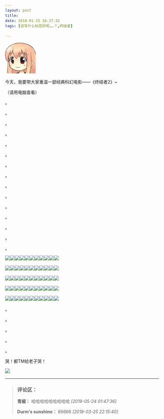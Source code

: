 ```yaml
---
layout: post
title: 
date: 2018-01-25 16:37:32
tags: [该写什么标签好呢……？,终结者]

---
```

![图片](images/_Lofter/emhSNkVpRmJBei93ajA5QU80Nml4dmFyalZPWkRDS2dDYnNReE5kcmZQMU44K29WbS84M3dRPT0.jpg?=imageView&thumbnail=500x0&quality=96&stripmeta=0&type=jpg%7Cwatermark&type=2)  

今天，我要带大家重温一部经典科幻电影——《终结者2》~  

（请用电脑查看）

。

。

。

。

。

。

。

。

。

。

。

。

。

。

。

![](http://imglf5.nosdn.127.net/img/emhSNkVpRmJBei93ajA5QU80Nml4czJXZGdsK0pkTFFGU2hSdzYweUVsaTVqU245SURaY29BPT0.png?=imageView&thumbnail=500x0&quality=96&stripmeta=0&type=jpg%7Cwatermark&type=2)![](http://imglf5.nosdn.127.net/img/emhSNkVpRmJBei93ajA5QU80Nml4czJXZGdsK0pkTFFGU2hSdzYweUVsaTVqU245SURaY29BPT0.png?=imageView&thumbnail=500x0&quality=96&stripmeta=0&type=jpg%7Cwatermark&type=2)![](http://imglf5.nosdn.127.net/img/emhSNkVpRmJBei93ajA5QU80Nml4czJXZGdsK0pkTFFGU2hSdzYweUVsaTVqU245SURaY29BPT0.png?=imageView&thumbnail=500x0&quality=96&stripmeta=0&type=jpg%7Cwatermark&type=2)![](http://imglf5.nosdn.127.net/img/emhSNkVpRmJBei93ajA5QU80Nml4czJXZGdsK0pkTFFGU2hSdzYweUVsaTVqU245SURaY29BPT0.png?=imageView&thumbnail=500x0&quality=96&stripmeta=0&type=jpg%7Cwatermark&type=2)![](http://imglf5.nosdn.127.net/img/emhSNkVpRmJBei93ajA5QU80Nml4czJXZGdsK0pkTFFGU2hSdzYweUVsaTVqU245SURaY29BPT0.png?=imageView&thumbnail=500x0&quality=96&stripmeta=0&type=jpg%7Cwatermark&type=2)![](http://imglf5.nosdn.127.net/img/emhSNkVpRmJBei93ajA5QU80Nml4czJXZGdsK0pkTFFGU2hSdzYweUVsaTVqU245SURaY29BPT0.png?=imageView&thumbnail=500x0&quality=96&stripmeta=0&type=jpg%7Cwatermark&type=2)![](http://imglf5.nosdn.127.net/img/emhSNkVpRmJBei93ajA5QU80Nml4czJXZGdsK0pkTFFGU2hSdzYweUVsaTVqU245SURaY29BPT0.png?=imageView&thumbnail=500x0&quality=96&stripmeta=0&type=jpg%7Cwatermark&type=2)![](http://imglf5.nosdn.127.net/img/emhSNkVpRmJBei93ajA5QU80Nml4czJXZGdsK0pkTFFGU2hSdzYweUVsaTVqU245SURaY29BPT0.png?=imageView&thumbnail=500x0&quality=96&stripmeta=0&type=jpg%7Cwatermark&type=2)![](http://imglf5.nosdn.127.net/img/emhSNkVpRmJBei93ajA5QU80Nml4czJXZGdsK0pkTFFGU2hSdzYweUVsaTVqU245SURaY29BPT0.png?=imageView&thumbnail=500x0&quality=96&stripmeta=0&type=jpg%7Cwatermark&type=2)![](http://imglf5.nosdn.127.net/img/emhSNkVpRmJBei93ajA5QU80Nml4czJXZGdsK0pkTFFGU2hSdzYweUVsaTVqU245SURaY29BPT0.png?=imageView&thumbnail=500x0&quality=96&stripmeta=0&type=jpg%7Cwatermark&type=2)![](http://imglf5.nosdn.127.net/img/emhSNkVpRmJBei93ajA5QU80Nml4czJXZGdsK0pkTFFGU2hSdzYweUVsaTVqU245SURaY29BPT0.png?=imageView&thumbnail=500x0&quality=96&stripmeta=0&type=jpg%7Cwatermark&type=2)  

![](http://imglf5.nosdn.127.net/img/emhSNkVpRmJBei93ajA5QU80Nml4czJXZGdsK0pkTFFGU2hSdzYweUVsaTVqU245SURaY29BPT0.png?=imageView&thumbnail=500x0&quality=96&stripmeta=0&type=jpg%7Cwatermark&type=2)![](http://imglf5.nosdn.127.net/img/emhSNkVpRmJBei93ajA5QU80Nml4czJXZGdsK0pkTFFGU2hSdzYweUVsaTVqU245SURaY29BPT0.png?=imageView&thumbnail=500x0&quality=96&stripmeta=0&type=jpg%7Cwatermark&type=2)![](http://imglf5.nosdn.127.net/img/emhSNkVpRmJBei93ajA5QU80Nml4czJXZGdsK0pkTFFGU2hSdzYweUVsaTVqU245SURaY29BPT0.png?=imageView&thumbnail=500x0&quality=96&stripmeta=0&type=jpg%7Cwatermark&type=2)![](http://imglf5.nosdn.127.net/img/emhSNkVpRmJBei93ajA5QU80Nml4czJXZGdsK0pkTFFGU2hSdzYweUVsaTVqU245SURaY29BPT0.png?=imageView&thumbnail=500x0&quality=96&stripmeta=0&type=jpg%7Cwatermark&type=2)![](http://imglf5.nosdn.127.net/img/emhSNkVpRmJBei93ajA5QU80Nml4czJXZGdsK0pkTFFGU2hSdzYweUVsaTVqU245SURaY29BPT0.png?=imageView&thumbnail=500x0&quality=96&stripmeta=0&type=jpg%7Cwatermark&type=2)![](http://imglf5.nosdn.127.net/img/emhSNkVpRmJBei93ajA5QU80Nml4czJXZGdsK0pkTFFGU2hSdzYweUVsaTVqU245SURaY29BPT0.png?=imageView&thumbnail=500x0&quality=96&stripmeta=0&type=jpg%7Cwatermark&type=2)![](http://imglf5.nosdn.127.net/img/emhSNkVpRmJBei93ajA5QU80Nml4czJXZGdsK0pkTFFGU2hSdzYweUVsaTVqU245SURaY29BPT0.png?=imageView&thumbnail=500x0&quality=96&stripmeta=0&type=jpg%7Cwatermark&type=2)![](http://imglf5.nosdn.127.net/img/emhSNkVpRmJBei93ajA5QU80Nml4czJXZGdsK0pkTFFGU2hSdzYweUVsaTVqU245SURaY29BPT0.png?=imageView&thumbnail=500x0&quality=96&stripmeta=0&type=jpg%7Cwatermark&type=2)![](http://imglf5.nosdn.127.net/img/emhSNkVpRmJBei93ajA5QU80Nml4czJXZGdsK0pkTFFGU2hSdzYweUVsaTVqU245SURaY29BPT0.png?=imageView&thumbnail=500x0&quality=96&stripmeta=0&type=jpg%7Cwatermark&type=2)![](http://imglf5.nosdn.127.net/img/emhSNkVpRmJBei93ajA5QU80Nml4czJXZGdsK0pkTFFGU2hSdzYweUVsaTVqU245SURaY29BPT0.png?=imageView&thumbnail=500x0&quality=96&stripmeta=0&type=jpg%7Cwatermark&type=2)![](http://imglf5.nosdn.127.net/img/emhSNkVpRmJBei93ajA5QU80Nml4czJXZGdsK0pkTFFGU2hSdzYweUVsaTVqU245SURaY29BPT0.png?=imageView&thumbnail=500x0&quality=96&stripmeta=0&type=jpg%7Cwatermark&type=2)

![](http://imglf5.nosdn.127.net/img/emhSNkVpRmJBei93ajA5QU80Nml4czJXZGdsK0pkTFFGU2hSdzYweUVsaTVqU245SURaY29BPT0.png?=imageView&thumbnail=500x0&quality=96&stripmeta=0&type=jpg%7Cwatermark&type=2)![](http://imglf5.nosdn.127.net/img/emhSNkVpRmJBei93ajA5QU80Nml4czJXZGdsK0pkTFFGU2hSdzYweUVsaTVqU245SURaY29BPT0.png?=imageView&thumbnail=500x0&quality=96&stripmeta=0&type=jpg%7Cwatermark&type=2)![](http://imglf5.nosdn.127.net/img/emhSNkVpRmJBei93ajA5QU80Nml4czJXZGdsK0pkTFFGU2hSdzYweUVsaTVqU245SURaY29BPT0.png?=imageView&thumbnail=500x0&quality=96&stripmeta=0&type=jpg%7Cwatermark&type=2)![](http://imglf5.nosdn.127.net/img/emhSNkVpRmJBei93ajA5QU80Nml4czJXZGdsK0pkTFFGU2hSdzYweUVsaTVqU245SURaY29BPT0.png?=imageView&thumbnail=500x0&quality=96&stripmeta=0&type=jpg%7Cwatermark&type=2)![](http://imglf5.nosdn.127.net/img/emhSNkVpRmJBei93ajA5QU80Nml4czJXZGdsK0pkTFFGU2hSdzYweUVsaTVqU245SURaY29BPT0.png?=imageView&thumbnail=500x0&quality=96&stripmeta=0&type=jpg%7Cwatermark&type=2)![](http://imglf4.nosdn.127.net/img/emhSNkVpRmJBei93ajA5QU80Nml4ckxSYm1rR3ZWd0M0R01hRUxmaG9xa0xmQld5aENLRGtnPT0.png?=imageView&thumbnail=500x0&quality=96&stripmeta=0&type=jpg%7Cwatermark&type=2)![](http://imglf5.nosdn.127.net/img/emhSNkVpRmJBei93ajA5QU80Nml4czJXZGdsK0pkTFFGU2hSdzYweUVsaTVqU245SURaY29BPT0.png?=imageView&thumbnail=500x0&quality=96&stripmeta=0&type=jpg%7Cwatermark&type=2)![](http://imglf5.nosdn.127.net/img/emhSNkVpRmJBei93ajA5QU80Nml4czJXZGdsK0pkTFFGU2hSdzYweUVsaTVqU245SURaY29BPT0.png?=imageView&thumbnail=500x0&quality=96&stripmeta=0&type=jpg%7Cwatermark&type=2)![](http://imglf5.nosdn.127.net/img/emhSNkVpRmJBei93ajA5QU80Nml4czJXZGdsK0pkTFFGU2hSdzYweUVsaTVqU245SURaY29BPT0.png?=imageView&thumbnail=500x0&quality=96&stripmeta=0&type=jpg%7Cwatermark&type=2)![](http://imglf5.nosdn.127.net/img/emhSNkVpRmJBei93ajA5QU80Nml4czJXZGdsK0pkTFFGU2hSdzYweUVsaTVqU245SURaY29BPT0.png?=imageView&thumbnail=500x0&quality=96&stripmeta=0&type=jpg%7Cwatermark&type=2)![](http://imglf5.nosdn.127.net/img/emhSNkVpRmJBei93ajA5QU80Nml4czJXZGdsK0pkTFFGU2hSdzYweUVsaTVqU245SURaY29BPT0.png?=imageView&thumbnail=500x0&quality=96&stripmeta=0&type=jpg%7Cwatermark&type=2)

![](http://imglf5.nosdn.127.net/img/emhSNkVpRmJBei93ajA5QU80Nml4czJXZGdsK0pkTFFGU2hSdzYweUVsaTVqU245SURaY29BPT0.png?=imageView&thumbnail=500x0&quality=96&stripmeta=0&type=jpg%7Cwatermark&type=2)![](http://imglf5.nosdn.127.net/img/emhSNkVpRmJBei93ajA5QU80Nml4czJXZGdsK0pkTFFGU2hSdzYweUVsaTVqU245SURaY29BPT0.png?=imageView&thumbnail=500x0&quality=96&stripmeta=0&type=jpg%7Cwatermark&type=2)![](http://imglf5.nosdn.127.net/img/emhSNkVpRmJBei93ajA5QU80Nml4czJXZGdsK0pkTFFGU2hSdzYweUVsaTVqU245SURaY29BPT0.png?=imageView&thumbnail=500x0&quality=96&stripmeta=0&type=jpg%7Cwatermark&type=2)![](http://imglf5.nosdn.127.net/img/emhSNkVpRmJBei93ajA5QU80Nml4czJXZGdsK0pkTFFGU2hSdzYweUVsaTVqU245SURaY29BPT0.png?=imageView&thumbnail=500x0&quality=96&stripmeta=0&type=jpg%7Cwatermark&type=2)![](http://imglf5.nosdn.127.net/img/emhSNkVpRmJBei93ajA5QU80Nml4czJXZGdsK0pkTFFGU2hSdzYweUVsaTVqU245SURaY29BPT0.png?=imageView&thumbnail=500x0&quality=96&stripmeta=0&type=jpg%7Cwatermark&type=2)![](http://imglf5.nosdn.127.net/img/emhSNkVpRmJBei93ajA5QU80Nml4czJXZGdsK0pkTFFGU2hSdzYweUVsaTVqU245SURaY29BPT0.png?=imageView&thumbnail=500x0&quality=96&stripmeta=0&type=jpg%7Cwatermark&type=2)![](http://imglf5.nosdn.127.net/img/emhSNkVpRmJBei93ajA5QU80Nml4czJXZGdsK0pkTFFGU2hSdzYweUVsaTVqU245SURaY29BPT0.png?=imageView&thumbnail=500x0&quality=96&stripmeta=0&type=jpg%7Cwatermark&type=2)![](http://imglf5.nosdn.127.net/img/emhSNkVpRmJBei93ajA5QU80Nml4czJXZGdsK0pkTFFGU2hSdzYweUVsaTVqU245SURaY29BPT0.png?=imageView&thumbnail=500x0&quality=96&stripmeta=0&type=jpg%7Cwatermark&type=2)![](http://imglf5.nosdn.127.net/img/emhSNkVpRmJBei93ajA5QU80Nml4czJXZGdsK0pkTFFGU2hSdzYweUVsaTVqU245SURaY29BPT0.png?=imageView&thumbnail=500x0&quality=96&stripmeta=0&type=jpg%7Cwatermark&type=2)![](http://imglf5.nosdn.127.net/img/emhSNkVpRmJBei93ajA5QU80Nml4czJXZGdsK0pkTFFGU2hSdzYweUVsaTVqU245SURaY29BPT0.png?=imageView&thumbnail=500x0&quality=96&stripmeta=0&type=jpg%7Cwatermark&type=2)![](http://imglf5.nosdn.127.net/img/emhSNkVpRmJBei93ajA5QU80Nml4czJXZGdsK0pkTFFGU2hSdzYweUVsaTVqU245SURaY29BPT0.png?=imageView&thumbnail=500x0&quality=96&stripmeta=0&type=jpg%7Cwatermark&type=2)

![](http://imglf5.nosdn.127.net/img/emhSNkVpRmJBei93ajA5QU80Nml4czJXZGdsK0pkTFFGU2hSdzYweUVsaTVqU245SURaY29BPT0.png?=imageView&thumbnail=500x0&quality=96&stripmeta=0&type=jpg%7Cwatermark&type=2)![](http://imglf5.nosdn.127.net/img/emhSNkVpRmJBei93ajA5QU80Nml4czJXZGdsK0pkTFFGU2hSdzYweUVsaTVqU245SURaY29BPT0.png?=imageView&thumbnail=500x0&quality=96&stripmeta=0&type=jpg%7Cwatermark&type=2)![](http://imglf5.nosdn.127.net/img/emhSNkVpRmJBei93ajA5QU80Nml4czJXZGdsK0pkTFFGU2hSdzYweUVsaTVqU245SURaY29BPT0.png?=imageView&thumbnail=500x0&quality=96&stripmeta=0&type=jpg%7Cwatermark&type=2)![](http://imglf5.nosdn.127.net/img/emhSNkVpRmJBei93ajA5QU80Nml4czJXZGdsK0pkTFFGU2hSdzYweUVsaTVqU245SURaY29BPT0.png?=imageView&thumbnail=500x0&quality=96&stripmeta=0&type=jpg%7Cwatermark&type=2)![](http://imglf5.nosdn.127.net/img/emhSNkVpRmJBei93ajA5QU80Nml4czJXZGdsK0pkTFFGU2hSdzYweUVsaTVqU245SURaY29BPT0.png?=imageView&thumbnail=500x0&quality=96&stripmeta=0&type=jpg%7Cwatermark&type=2)![](http://imglf5.nosdn.127.net/img/emhSNkVpRmJBei93ajA5QU80Nml4czJXZGdsK0pkTFFGU2hSdzYweUVsaTVqU245SURaY29BPT0.png?=imageView&thumbnail=500x0&quality=96&stripmeta=0&type=jpg%7Cwatermark&type=2)![](http://imglf5.nosdn.127.net/img/emhSNkVpRmJBei93ajA5QU80Nml4czJXZGdsK0pkTFFGU2hSdzYweUVsaTVqU245SURaY29BPT0.png?=imageView&thumbnail=500x0&quality=96&stripmeta=0&type=jpg%7Cwatermark&type=2)![](http://imglf5.nosdn.127.net/img/emhSNkVpRmJBei93ajA5QU80Nml4czJXZGdsK0pkTFFGU2hSdzYweUVsaTVqU245SURaY29BPT0.png?=imageView&thumbnail=500x0&quality=96&stripmeta=0&type=jpg%7Cwatermark&type=2)![](http://imglf5.nosdn.127.net/img/emhSNkVpRmJBei93ajA5QU80Nml4czJXZGdsK0pkTFFGU2hSdzYweUVsaTVqU245SURaY29BPT0.png?=imageView&thumbnail=500x0&quality=96&stripmeta=0&type=jpg%7Cwatermark&type=2)![](http://imglf5.nosdn.127.net/img/emhSNkVpRmJBei93ajA5QU80Nml4czJXZGdsK0pkTFFGU2hSdzYweUVsaTVqU245SURaY29BPT0.png?=imageView&thumbnail=500x0&quality=96&stripmeta=0&type=jpg%7Cwatermark&type=2)![](http://imglf5.nosdn.127.net/img/emhSNkVpRmJBei93ajA5QU80Nml4czJXZGdsK0pkTFFGU2hSdzYweUVsaTVqU245SURaY29BPT0.png?=imageView&thumbnail=500x0&quality=96&stripmeta=0&type=jpg%7Cwatermark&type=2)  

。

。

。

。

。

哭！都TM给老子哭！

![](http://imglf5.nosdn.127.net/img/emhSNkVpRmJBei93ajA5QU80Nml4c0dWYTZDMEN1ZHRVTWxnYk1CdUJONE8wRGx1Tnk4ejJnPT0.jpg?=imageView&thumbnail=500x0&quality=96&stripmeta=0&type=jpg%7Cwatermark&type=2)

---
> ### 评论区：
>**青椒：** 哈哈哈哈哈哈哈哈哈  *[2019-05-24 01:47:36]*
>
>**Durm's sunshine：** 66666  *[2018-03-25 22:15:40]*
>
>
